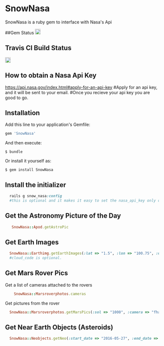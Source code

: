 # SnowNasa

SnowNasa is a ruby gem to interface with Nasa's Api

##Gem Status 
  <a href="https://badge.fury.io/rb/SnowNasa"><img src="https://badge.fury.io/rb/SnowNasa.svg" alt="Gem Version" height="18"></a>

## Travis CI Build Status
<a href="https://travis-ci.org/Jrsnow8921"><img src="https://travis-ci.org/Jrsnow8921/SnowNasaGem.svg?branch=master" height="18"></a>

## How to obtain a Nasa Api Key
  https://api.nasa.gov/index.html#apply-for-an-api-key
  #Apply for an api key, and it will be sent to your email.
  #Once you recieve your api key you are good to go. 

## Installation

Add this line to your application's Gemfile:

```ruby
gem 'SnowNasa'
```

And then execute:

    $ bundle

Or install it yourself as:

    $ gem install SnowNasa

## Install the initializer 
```ruby
  rails g snow_nasa:config
  #this is optional and it makes it easy to set the nasa_api_key only once, otherwise you will need to set the nasa_api_key global each time you make a request.  
```

## Get the Astronomy Picture of the Day

```ruby
   SnowNasa::Apod.getAstroPic
```

## Get Earth Images 

```ruby
  SnowNasa::Earthimg.getEarthImages(:lat => "1.5", :lon => "100.75", :date => "2014-02-01", :cloud_code => "True")
  #cloud_code is optional. 
```

## Get Mars Rover Pics

Get a list of cameras attached to the rovers 

```ruby
    SnowNasa::Marsroverphotos.cameras
```

Get pictures from the rover 

```ruby
  SnowNasa::Marsroverphotos.getMarsPics(:sol => "1000", :camera => "fhaz", :page => "1", :rover => "curiosity")
```

## Get Near Earth Objects (Asteroids)

```ruby
  SnowNasa::Neobjects.getNeo(:start_date => "2016-05-27", :end_date => "2016-05-31")
```
